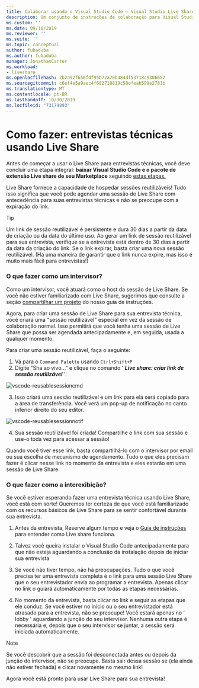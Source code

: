 ```yaml
---
title: Colaborar usando o Visual Studio Code – Visual Studio Live Share | Microsoft Docs
description: Um conjunto de instruções de colaboração para Visual Studio Code e Live Share.
ms.custom: ''
ms.date: 09/16/2019
ms.reviewer: ''
ms.suite: ''
ms.topic: conceptual
author: fubaduba
ms.author: fubaduba
manager: JonathanCarter
ms.workload:
- liveshare
ms.openlocfilehash: 2b2a92f656fdf95b72a70b484df53718c9306657
ms.sourcegitcommit: c6ef4e5a9aec4f682718819c58efeab599e2781b
ms.translationtype: MT
ms.contentlocale: pt-BR
ms.lasthandoff: 10/30/2019
ms.locfileid: "73179893"
---
```

<!--
Copyright © Microsoft Corporation
All rights reserved.
Creative Commons Attribution 4.0 License (International): https://creativecommons.org/licenses/by/4.0/legalcode
-->

# <a name="how-to-do-technical-interviews-using-live-share"></a>Como fazer: entrevistas técnicas usando Live Share

Antes de começar a usar o Live Share para entrevistas técnicas, você deve concluir uma etapa integral: **baixar Visual Studio Code e o pacote de extensão Live share de seu Marketplace** seguindo [estas etapas.](../how-to-guides/vscode.md)

Live Share fornece a capacidade de hospedar sessões reutilizáveis! Tudo isso significa que você pode agendar uma sessão de Live Share com antecedência para suas entrevistas técnicas e não se preocupe com a expiração do link.

> [!TIP] 
>Um link de sessão reutilizável é persistente e dura 30 dias a partir da data de criação ou da data do último uso. Ao gerar um link de sessão reutilizável para sua entrevista, verifique se a entrevista está dentro de 30 dias a partir da data da criação do link. Se o link expirar, basta criar uma nova sessão reutilizável. (Há uma maneira de garantir que o link nunca expire, mas isso é muito mais fácil para entrevistas!)

### <a name="what-to-do-as-an-interviewer"></a>**O que fazer como um intervisor?**

Como um intervisor, você atuará como o host da sessão de Live Share. Se você não estiver familiarizado com Live Share, sugerimos que consulte a seção [compartilhar um projeto](../how-to-guides/vscode.md) do nosso guia de instruções.

Agora, para criar uma sessão de Live Share para sua entrevista técnica, você criará uma "sessão reutilizável" especial em vez da sessão de colaboração normal. Isso permitirá que você tenha uma sessão de Live Share que possa ser agendada antecipadamente e, em seguida, usada a qualquer momento.

Para criar uma sessão reutilizável, faça o seguinte:

1. Vá para o `Command Palette` usando `Ctrl+Shift+P`
1. Digite "Sha ao vivo..." e clique no comando ' **_Live share: criar link de sessão reutilizável_** '.

![vscode-reusablesessioncmd](../media/vscode-cmdpalette-createreusablelink.png)

3. Isso criará uma sessão reutilizável e um link para ela será copiado para a área de transferência. Você verá um pop-up de notificação no canto inferior direito do seu editor.

![vscode-reusablesessionnotif](../media/vscode-notification-resuablesession.png)

4. Sua sessão reutilizável foi criada! Compartilhe o link com sua sessão e use-o toda vez para acessar a sessão!

Quando você tiver esse link, basta compartilhá-lo com o intervisor por email ou sua escolha de mecanismo de agendamento. Tudo o que eles precisam fazer é clicar nesse link no momento da entrevista e eles estarão em uma sessão de Live Share. 

### <a name="what-to-do-as-the-interviewee"></a>**O que fazer como a interexibição?**

Se você estiver esperando fazer uma entrevista técnica usando Live Share, você está com sorte! Queremos ter certeza de que você está familiarizado com os recursos básicos de Live Share para se sentir confortável durante sua entrevista.

1. Antes da entrevista, Reserve algum tempo e veja o [Guia de instruções](../how-to-guides/vscode.md) para entender como Live share funciona.

1. Talvez você queira instalar o Visual Studio Code antecipadamente para que não esteja aguardando a conclusão da instalação depois de iniciar sua entrevista

1. Se você não tiver tempo, não há preocupações. Tudo o que você precisa ter uma entrevista completa é o link para uma sessão Live Share que o seu entrevistador envia ao programar a entrevista. Apenas clicar no link o guiará automaticamente por todas as etapas necessárias.

1. No momento da entrevista, basta clicar no link e seguir as etapas que ele conduz. Se você estiver no início ou o seu entrevistador está atrasado para a entrevista, não se preocupe! Você estará apenas no ' lobby ' aguardando a junção do seu intervisor. Nenhuma outra etapa é necessária e, depois que o seu intervisor se juntar, a sessão será iniciada automaticamente.

>[!NOTE]
>Se você descobrir que a sessão foi desconectada antes ou depois da junção do intervisor, não se preocupe. Basta sair dessa sessão se (ela ainda não estiver fechada) e clicar novamente no mesmo link!

Agora você está pronto para usar Live Share para sua entrevista! 
